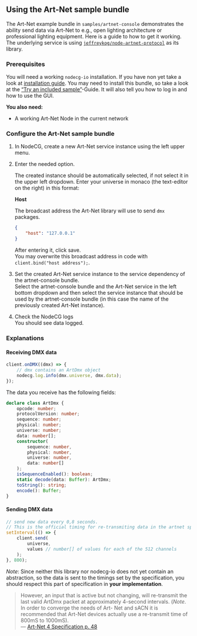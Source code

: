 ## Using the Art-Net sample bundle

The Art-Net example bundle in `samples/artnet-console` demonstrates the ability
send data via Art-Net to e.g., open lighting architecture or professional
lighting equipment. Here is a guide to how to get it working. The underlying
service is using
[`jeffreykog/node-artnet-protocol`](https://github.com/jeffreykog/node-artnet-protocol)
as its library.

### Prerequisites

You will need a working `nodecg-io` installation. If you have non yet take a
look at [installation guide](../getting_started/install.md). You may need to
install this bundle, so take a look at the
[“Try an included sample”](../getting_started/try_example_bundle.md)-Guide. It
will also tell you how to log in and how to use the GUI.

**You also need:**

-   A working Art-Net Node in the current network

### Configure the Art-Net sample bundle

1. In NodeCG, create a new Art-Net service instance using the left upper menu.
2. Enter the needed option.

    The created instance should be automatically selected, if not select it in
    the upper left dropdown. Enter your universe in monaco (the text-editor on
    the right) in this format:

    **Host**

    The broadcast address the Art-Net library will use to send `dmx` packages.

    ```json
    {
        "host": "127.0.0.1"
    }
    ```

    After entering it, click save.  
    You may overwrite this broadcast address in code with
    `client.bind("host address");`.

3. Set the created Art-Net service instance to the service dependency of the
   artnet-console bundle.  
   Select the artnet-console bundle and the Art-Net service in the left bottom
   dropdown and then select the service instance that should be used by the
   artnet-console bundle (in this case the name of the previously created
   Art-Net instance).

4. Check the NodeCG logs  
   You should see data logged.

### Explanations

#### Receiving DMX data

```ts
client.onDMX((dmx) => {
    // dmx contains an ArtDmx object
    nodecg.log.info(dmx.universe, dmx.data);
});
```

The data you receive has the following fields:

```ts
declare class ArtDmx {
    opcode: number;
    protocolVersion: number;
    sequence: number;
    physical: number;
    universe: number;
    data: number[];
    constructor(
        sequence: number,
        physical: number,
        universe: number,
        data: number[]
    );
    isSequenceEnabled(): boolean;
    static decode(data: Buffer): ArtDmx;
    toString(): string;
    encode(): Buffer;
}
```

#### Sending DMX data

```ts
// send new data every 0,8 seconds.
// This is the official timing for re-transmiting data in the artnet specifciation.
setInterval(() => {
    client.send(
        universe,
        values // number[] of values for each of the 512 channels
    );
}, 800);
```

_Note_: Since neither this library nor nodecg-io does not yet contain an
abstraction, so the data is sent to the timings set by the specification, you
should respect this part of specification in **your implementation**.

> However, an input that is active but not changing, will re-transmit the last
> valid ArtDmx packet at approximately 4-second intervals. (_Note_. In order to
> converge the needs of Art- Net and sACN it is recommended that Art-Net devices
> actually use a re-transmit time of 800mS to 1000mS).  
>  — [Art-Net 4 Specification p. 48](https://artisticlicence.com/WebSiteMaster/User%20Guides/art-net.pdf)
